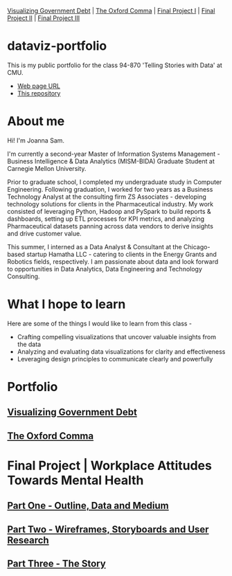 [Visualizing Government Debt](https://joannasam.github.io/dataviz-portfolio/visualizing-govt-debt.html) | [The Oxford Comma](https://joannasam.github.io/dataviz-portfolio/oxford-comma.html) | [Final Project I](https://joannasam.github.io/dataviz-portfolio/final-project-part-one.html) | [Final Project II](https://joannasam.github.io/dataviz-portfolio/final-project-part-two.html) | [Final Project III](https://joannasam.github.io/dataviz-portfolio/final-project-part-three.html)

# dataviz-portfolio

This is my public portfolio for the class 94-870 'Telling Stories with Data' at CMU.

- [Web page URL](https://joannasam.github.io/dataviz-portfolio/)
- [This repository](https://github.com/joannasam/dataviz-portfolio/)

# About me
Hi! I'm Joanna Sam.

I'm currently a second-year Master of Information Systems Management - Business Intelligence & Data Analytics (MISM-BIDA) Graduate Student at Carnegie Mellon University. 

Prior to graduate school, I completed my undergraduate study in Computer Engineering. Following graduation, I worked for two years as a Business
Technology Analyst at the consulting firm ZS Associates - developing technology solutions for clients in the Pharmaceutical industry. My work consisted of leveraging Python, Hadoop and PySpark to build reports & dashboards, setting up ETL processes for KPI metrics, and analyzing Pharmaceutical datasets panning across data vendors to derive insights and drive customer value.

This summer, I interned as a Data Analyst & Consultant at the Chicago-based startup Hamatha LLC - catering to clients in the Energy Grants and Robotics fields, respectively. I am passionate about data and look forward to opportunities in Data Analytics, Data Engineering and Technology Consulting.

# What I hope to learn
Here are some of the things I would like to learn from this class - 

- Crafting compelling visualizations that uncover valuable insights from the data
- Analyzing and evaluating data visualizations for clarity and effectiveness
- Leveraging design principles to communicate clearly and powerfully

# Portfolio

## [Visualizing Government Debt](https://joannasam.github.io/dataviz-portfolio/visualizing-govt-debt.html)

## [The Oxford Comma](https://joannasam.github.io/dataviz-portfolio/oxford-comma.html)

# Final Project | Workplace Attitudes Towards Mental Health

## [Part One - Outline, Data and Medium](https://joannasam.github.io/dataviz-portfolio/final-project-part-one.html)

## [Part Two - Wireframes, Storyboards and User Research](https://joannasam.github.io/dataviz-portfolio/final-project-part-two.html)

## [Part Three - The Story](https://joannasam.github.io/dataviz-portfolio/final-project-part-three.html)

